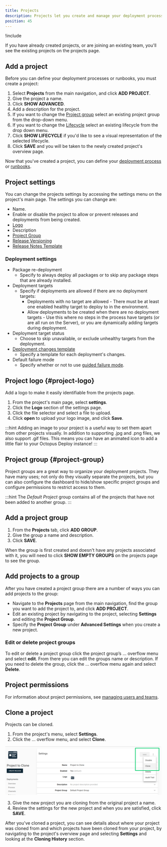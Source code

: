 ```yaml
---
title: Projects
description: Projects let you create and manage your deployment processes, releases, and operations processes.
position: 45
---
```


!include <projects>

If you have already created projects, or are joining an existing team, you'll see the existing projects on the projects page.

## Add a project

Before you can define your deployment processes or runbooks, you must create a project:

1. Select **Projects** from the main navigation, and click **ADD PROJECT**.
1. Give the project a name.
1. Click **SHOW ADVANCED**.
1. Add a description for the project.
1. If you want to change the [Project group](/docs/projects/index.md#project-group) select an existing project group from the drop-down menu.
1. If you want to change the [Lifecycle](/docs/releases/lifecycles/index.md) select an existing lifecycle from the drop down menu.
1. Click **SHOW LIFECYCLE** if you'd like to see a visual representation of the selected lifecycle.
1. Click **SAVE** and you will be taken to the newly created project's overview page.

Now that you've created a project, you can define your [deployment process](/docs/deployment-process/index.md) or [runbooks](/docs/runbooks/index.md).

## Project settings

You can change the projects settings by accessing the settings menu on the project's main page. The settings you can change are:

- Name.
- Enable or disable the project to allow or prevent releases and deployments from being created.
- [Logo](#project-logo)
- Description
- [Project Group](#project-group)
- [Release Versioning](/docs/releases/release-versioning.md)
- [Release Notes Template](/docs/releases/release-notes.md#Release-Notes-Templates)

### Deployment settings

- Package re-deployment
    - Specify to always deploy all packages or to skip any package steps that are already installed.
- Deployment targets
    - Specify if deployments are allowed if there are no deployment targets:
        - Deployments with no target are allowed - There must be at least one enabled healthy target to deploy to in the environment.
        - Allow deployments to be created when there are no deployment targets - Use this where no steps in the process have targets (or are all run on the Server), or you are dynamically adding targets during deployment.
- Deployment target status
    - Choose to skip unavailable, or exclude unhealthy targets from the deployment.
- [Deployment changes template](docs/releases/deployment-notes.md#Templates)
    - Specify a template for each deployment's changes.
- Default failure mode
    - Specify whether or not to use [guided failure mode](/docs/releases/guided-failures.md).

## Project logo {#project-logo}

Add a logo to make it easily identifiable from the projects page.

1. From the project's main page, select **settings**.
2. Click the **Logo** section of the settings page.
3. Click the file selector and select a file to upload.
4. Click **open** to upload your logo image, and click **Save**.

:::hint
Adding an image to your project is a useful way to set them apart from other projects visually. In addition to supporting .jpg and .png files, we also support .gif files. This means you can have an animated icon to add a little flair to your Octopus Deploy instance!
:::

## Project group {#project-group}

Project groups are a great way to organize your deployment projects. They have many uses; not only do they visually separate the projects, but you can also configure the dashboard to hide/show specific project groups and configure permissions to restrict access to them.

:::hint
The *Default Project* group contains all of the projects that have not been added to another group.
:::
## Add a project group

1. From the **Projects** tab, click **ADD GROUP**.
1. Give the group a name and description.
1. Click **SAVE**.

When the group is first created and doesn't have any projects associated with it, you will need to click **SHOW EMPTY GROUPS** on the projects page to see the group.

## Add projects to a group

After you have created a project group there are a number of ways you can add projects to the group:

- Navigate to the **Projects** page from the main navigation, find the group you want to add the project to, and click **ADD PROJECT**.
- Edit an existing project by navigating to the project, selecting **Settings** and editing the **Project Group**.
- Specify the **Project Group** under **Advanced Settings** when you create a new project.

### Edit or delete project groups

To edit or delete a project group click the project group’s ... overflow menu and select **edit**. From there you can edit the groups name or description. If you need to delete the group, click the ... overflow menu again and select **Delete**.

## Project permissions

For information about project permissions, see [managing users and teams](/docs/security/users-and-teams/index.md).

## Clone a project

Projects can be cloned.

1. From the project's menu, select **Settings**.
2. Click the ... overflow menu, and select **Clone**.

![Clone a project](images/clone-project.png "width=500")

3. Give the new project you are cloning from the original project a name.
4. Review the settings for the new project and when you are satisfied, click **SAVE**.

After you've cloned a project, you can see details about where your project was cloned from and which projects have been cloned from your project, by navigating to the project's overview page and selecting **Settings** and looking at the **Cloning History** section.
